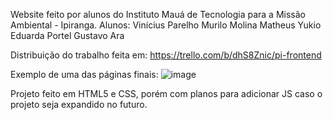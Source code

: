 Website feito por alunos do Instituto Mauá de Tecnologia para a Missão Ambiental - Ipiranga.
Alunos:
Vinícius Parelho
Murilo Molina
Matheus Yukio
Eduarda Portel
Gustavo Ara

Distribuição do trabalho feita em: https://trello.com/b/dhS8Znic/pi-frontend


Exemplo de uma das páginas finais:
![image](https://github.com/Parelho/PI_2_Semestre/assets/70284344/878f4985-0489-440c-bc5c-52b8035fed62)

Projeto feito em HTML5 e CSS, porém com planos para adicionar JS caso o projeto seja expandido no futuro.
